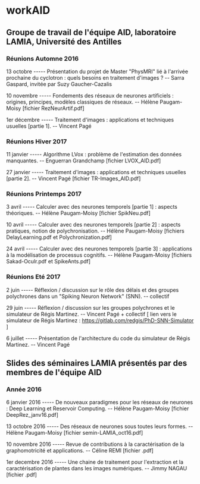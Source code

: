 # workAID

## Groupe de travail de l'équipe AID, laboratoire LAMIA, Université des Antilles

### Réunions Automne 2016
13 octobre ----- Présentation du projet de Master "PhysMRI" lié à l'arrivée prochaine du cyclotron : quels besoins en traitement d'images ? -- Sarra Gaspard, invitée par Suzy Gaucher-Cazalis

10 novembre ----- Fondements des réseaux de neurones artificiels : origines, principes, modèles classiques de réseaux. -- Hélène Paugam-Moisy   [fichier RezNeurArtif.pdf]

1er décembre ----- Traitement d'images : applications et techniques usuelles [partie 1]. -- Vincent Pagé

### Réunions Hiver 2017

11 janvier ----- Algorithme LVox : problème de l'estimation des données manquantes. -- Enguerran Grandchamp    [fichier LVOX_AID.pdf]

27 janvier ----- Traitement d'images : applications et techniques usuelles [partie 2]. -- Vincent Pagé    [fichier TR-Images_AID.pdf]

### Réunions Printemps 2017

3 avril ----- Calculer avec des neurones temporels [partie 1] : aspects théoriques. --  Hélène Paugam-Moisy   [fichier SpikNeu.pdf]

10 avril ----- Calculer avec des neurones temporels [partie 2] : aspects pratiques, notion de polychronisation. --  Hélène Paugam-Moisy   [fichiers DelayLearning.pdf et Polychronization.pdf]

24 avril ----- Calculer avec des neurones temporels [partie 3] : applications à la modélisation de processus cognitifs. --  Hélène Paugam-Moisy   [fichiers Sakad-Oculr.pdf et SpikeAnts.pdf]


### Réunions Eté 2017

2 juin ----- Réflexion / discussion sur le rôle des délais et des groupes polychrones dans un "Spiking Neuron Network" (SNN). -- collectif

29 juin ----- Réflexion / discussion sur les groupes polychrones et le simulateur de Régis Martinez. -- Vincent Pagé + collectif
 [ lien vers le simulateur de Régis Martinez : https://gitlab.com/redgis/PhD-SNN-Simulator ]

6 juillet ----- Présentation de l'architecture du code du simulateur de Régis Martinez. -- Vincent Pagé


## Slides des séminaires LAMIA présentés par des membres de l'équipe AID

### Année 2016

6 janvier 2016 ----- De nouveaux paradigmes pour les réseaux de neurones : Deep Learning et Reservoir Computing. -- Hélène Paugam-Moisy   [fichier DeepRez_janv16.pdf]

13 octobre 2016 ----- Des réseaux de neurones sous toutes leurs formes. -- Hélène Paugam-Moisy   [fichier semin-LAMIA_oct16.pdf]

10 novembre 2016 ----- Revue de contributions à la caractérisation de la graphomotricité et applications. -- Céline REMI    [fichier .pdf]

1er decembre 2016 ----- Une chaine de traitement pour l'extraction et la caractérisation de plantes dans les images numériques. -- Jimmy NAGAU    [fichier .pdf]
